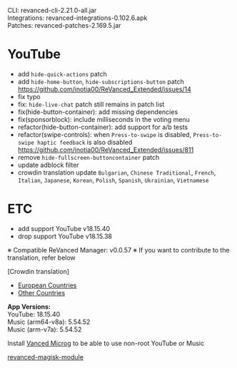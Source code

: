 CLI: revanced-cli-2.21.0-all.jar  
Integrations: revanced-integrations-0.102.6.apk  
Patches: revanced-patches-2.169.5.jar  

YouTube
==
- add `hide-quick-actions` patch
- add `hide-home-button`, `hide-subscriptions-button` patch https://github.com/inotia00/ReVanced_Extended/issues/14
- fix typo
- fix: `hide-live-chat` patch still remains in patch list
- fix(hide-button-container): add missing dependencies
- fix(sponsorblock): include milliseconds in the voting menu
- refactor(hide-button-container): add support for a/b tests
- refactor(swipe-controls): when `Press-to-swipe` is disabled, `Press-to-swipe haptic feedback` is also disabled https://github.com/inotia00/ReVanced_Extended/issues/811
- remove `hide-fullscreen-buttoncontainer` patch
- update adblock filter
- crowdin translation update
`Bulgarian`, `Chinese Traditional`, `French`, `Italian`, `Japanese`, `Korean`, `Polish`, `Spanish`, `Ukrainian`, `Vietnamese`


ETC
==
- add support YouTube v18.15.40
- drop support YouTube v18.15.38


※ Compatible ReVanced Manager: v0.0.57
※ If you want to contribute to the translation, refer below

[Crowdin translation]
- [European Countries](https://crowdin.com/project/revancedextendedeu)
- [Other Countries](https://crowdin.com/project/revancedextended)
  
**App Versions:**  
YouTube: 18.15.40  
Music (arm64-v8a): 5.54.52  
Music (arm-v7a): 5.54.52  

Install [Vanced Microg](https://github.com/TeamVanced/VancedMicroG/releases) to be able to use non-root YouTube or Music  

[revanced-magisk-module](https://github.com/j-hc/revanced-magisk-module)  
